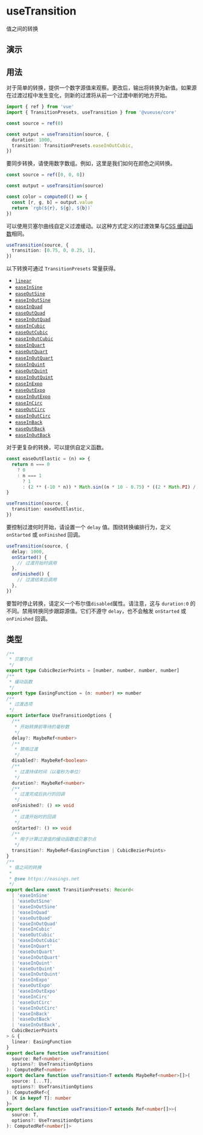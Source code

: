 
# useTransition

值之间的转换

## 演示

<demo src="./demo.vue" title="useTransition" desc=""></demo>


## 用法

对于简单的转换，提供一个数字源值来观察。更改后，输出将转换为新值。如果源在过渡过程中发生变化，则新的过渡将从前一个过渡中断的地方开始。

```ts
import { ref } from 'vue'
import { TransitionPresets, useTransition } from '@vueuse/core'

const source = ref(0)

const output = useTransition(source, {
  duration: 1000,
  transition: TransitionPresets.easeInOutCubic,
})
```

要同步转换，请使用数字数组。例如，这里是我们如何在颜色之间转换。

```ts
const source = ref([0, 0, 0])

const output = useTransition(source)

const color = computed(() => {
  const [r, g, b] = output.value
  return `rgb(${r}, ${g}, ${b})`
})
```

可以使用贝塞尔曲线自定义过渡缓动。以这种方式定义的过渡效果与[CSS 缓动函数](https://developer.mozilla.org/en-US/docs/Web/CSS/easing-function#easing_functions)相同。

```ts
useTransition(source, {
  transition: [0.75, 0, 0.25, 1],
})
```

以下转换可通过 `TransitionPresets` 常量获得。

- [`linear`](https://cubic-bezier.com/#0,0,1,1)
- [`easeInSine`](https://cubic-bezier.com/#.12,0,.39,0)
- [`easeOutSine`](https://cubic-bezier.com/#.61,1,.88,1)
- [`easeInOutSine`](https://cubic-bezier.com/#.37,0,.63,1)
- [`easeInQuad`](https://cubic-bezier.com/#.11,0,.5,0)
- [`easeOutQuad`](https://cubic-bezier.com/#.5,1,.89,1)
- [`easeInOutQuad`](https://cubic-bezier.com/#.45,0,.55,1)
- [`easeInCubic`](https://cubic-bezier.com/#.32,0,.67,0)
- [`easeOutCubic`](https://cubic-bezier.com/#.33,1,.68,1)
- [`easeInOutCubic`](https://cubic-bezier.com/#.65,0,.35,1)
- [`easeInQuart`](https://cubic-bezier.com/#.5,0,.75,0)
- [`easeOutQuart`](https://cubic-bezier.com/#.25,1,.5,1)
- [`easeInOutQuart`](https://cubic-bezier.com/#.76,0,.24,1)
- [`easeInQuint`](https://cubic-bezier.com/#.64,0,.78,0)
- [`easeOutQuint`](https://cubic-bezier.com/#.22,1,.36,1)
- [`easeInOutQuint`](https://cubic-bezier.com/#.83,0,.17,1)
- [`easeInExpo`](https://cubic-bezier.com/#.7,0,.84,0)
- [`easeOutExpo`](https://cubic-bezier.com/#.16,1,.3,1)
- [`easeInOutExpo`](https://cubic-bezier.com/#.87,0,.13,1)
- [`easeInCirc`](https://cubic-bezier.com/#.55,0,1,.45)
- [`easeOutCirc`](https://cubic-bezier.com/#0,.55,.45,1)
- [`easeInOutCirc`](https://cubic-bezier.com/#.85,0,.15,1)
- [`easeInBack`](https://cubic-bezier.com/#.36,0,.66,-.56)
- [`easeOutBack`](https://cubic-bezier.com/#.34,1.56,.64,1)
- [`easeInOutBack`](https://cubic-bezier.com/#.68,-.6,.32,1.6)

对于更复杂的转换，可以提供自定义函数。

```ts
const easeOutElastic = (n) => {
  return n === 0
    ? 0
    : n === 1
      ? 1
      : (2 ** (-10 * n)) * Math.sin((n * 10 - 0.75) * ((2 * Math.PI) / 3)) + 1
}

useTransition(source, {
  transition: easeOutElastic,
})
```
要控制过渡何时开始，请设置一个 `delay` 值。围绕转换编排行为，定义 `onStarted` 或 `onFinished` 回调。

```ts
useTransition(source, {
  delay: 1000,
  onStarted() {
    // 过渡开始时调用
  },
  onFinished() {
    // 过渡结束后调用
  },
})
```

要暂时停止转换，请定义一个布尔值`disabled`属性。请注意，这与 `duration:0` 的不同。禁用转换同步跟踪源值。它们不遵守 `delay`，也不会触发 `onStarted` 或 `onFinished` 回调。


## 类型

```ts
/**
 * 贝塞尔点
 */
export type CubicBezierPoints = [number, number, number, number]
/**
 * 缓动函数
 */
export type EasingFunction = (n: number) => number
/**
 * 过渡选项
 */
export interface UseTransitionOptions {
  /**
   * 开始转换前等待的毫秒数
   */
  delay?: MaybeRef<number>
  /**
   * 禁用过渡
   */
  disabled?: MaybeRef<boolean>
  /**
   * 过渡持续时间（以毫秒为单位）
   */
  duration?: MaybeRef<number>
  /**
   * 过渡完成后执行的回调
   */
  onFinished?: () => void
  /**
   * 过渡开始时的回调
   */
  onStarted?: () => void
  /**
   * 用于计算过渡值的缓动函数或贝塞尔点
   */
  transition?: MaybeRef<EasingFunction | CubicBezierPoints>
}
/**
 * 值之间的转换
 *
 * @see https://easings.net
 */
export declare const TransitionPresets: Record<
  | 'easeInSine'
  | 'easeOutSine'
  | 'easeInOutSine'
  | 'easeInQuad'
  | 'easeOutQuad'
  | 'easeInOutQuad'
  | 'easeInCubic'
  | 'easeOutCubic'
  | 'easeInOutCubic'
  | 'easeInQuart'
  | 'easeOutQuart'
  | 'easeInOutQuart'
  | 'easeInQuint'
  | 'easeOutQuint'
  | 'easeInOutQuint'
  | 'easeInExpo'
  | 'easeOutExpo'
  | 'easeInOutExpo'
  | 'easeInCirc'
  | 'easeOutCirc'
  | 'easeInOutCirc'
  | 'easeInBack'
  | 'easeOutBack'
  | 'easeInOutBack',
  CubicBezierPoints
> & {
  linear: EasingFunction
}
export declare function useTransition(
  source: Ref<number>,
  options?: UseTransitionOptions
): ComputedRef<number>
export declare function useTransition<T extends MaybeRef<number>[]>(
  source: [...T],
  options?: UseTransitionOptions
): ComputedRef<{
  [K in keyof T]: number
}>
export declare function useTransition<T extends Ref<number[]>>(
  source: T,
  options?: UseTransitionOptions
): ComputedRef<number[]>
```
